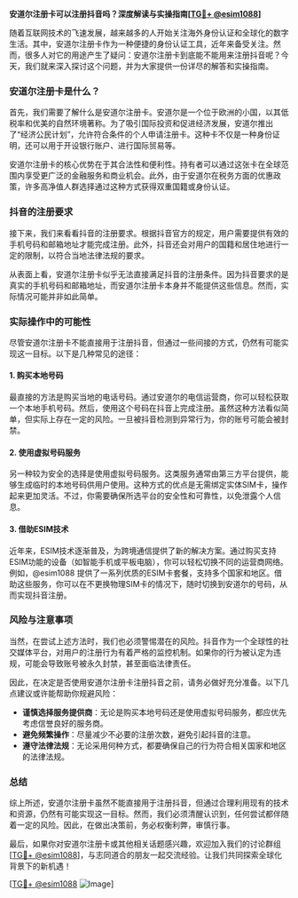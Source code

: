 **安道尔注册卡可以注册抖音吗？深度解读与实操指南[[TG💪+ @esim1088](https://t.me/s/esim1088)]**

随着互联网技术的飞速发展，越来越多的人开始关注海外身份认证和全球化的数字生活。其中，安道尔注册卡作为一种便捷的身份认证工具，近年来备受关注。然而，很多人对它的用途产生了疑问：安道尔注册卡到底能不能用来注册抖音呢？今天，我们就来深入探讨这个问题，并为大家提供一份详尽的解答和实操指南。

### 安道尔注册卡是什么？

首先，我们需要了解什么是安道尔注册卡。安道尔是一个位于欧洲的小国，以其低税率和优美的自然环境著称。为了吸引国际投资和促进经济发展，安道尔推出了“经济公民计划”，允许符合条件的个人申请注册卡。这种卡不仅是一种身份证明，还可以用于开设银行账户、进行国际贸易等。

安道尔注册卡的核心优势在于其合法性和便利性。持有者可以通过这张卡在全球范围内享受更广泛的金融服务和商业机会。此外，由于安道尔在税务方面的优惠政策，许多高净值人群选择通过这种方式获得双重国籍或身份认证。

### 抖音的注册要求

接下来，我们来看看抖音的注册要求。根据抖音官方的规定，用户需要提供有效的手机号码和邮箱地址才能完成注册。此外，抖音还会对用户的国籍和居住地进行一定的限制，以符合当地法律法规的要求。

从表面上看，安道尔注册卡似乎无法直接满足抖音的注册条件。因为抖音要求的是真实的手机号码和邮箱地址，而安道尔注册卡本身并不能提供这些信息。然而，实际情况可能并非如此简单。

### 实际操作中的可能性

尽管安道尔注册卡不能直接用于注册抖音，但通过一些间接的方式，仍然有可能实现这一目标。以下是几种常见的途径：

#### 1. 购买本地号码

最直接的方法是购买当地的电话号码。通过安道尔的电信运营商，你可以轻松获取一个本地手机号码。然后，使用这个号码在抖音上完成注册。虽然这种方法看似简单，但实际上存在一定的风险。一旦被抖音检测到异常行为，你的账号可能会被封禁。

#### 2. 使用虚拟号码服务

另一种较为安全的选择是使用虚拟号码服务。这类服务通常由第三方平台提供，能够生成临时的本地号码供用户使用。这种方式的优点是无需绑定实体SIM卡，操作起来更加灵活。不过，你需要确保所选平台的安全性和可靠性，以免泄露个人信息。

#### 3. 借助ESIM技术

近年来，ESIM技术逐渐普及，为跨境通信提供了新的解决方案。通过购买支持ESIM功能的设备（如智能手机或平板电脑），你可以轻松切换不同的运营商网络。例如，@esim1088 提供了一系列优质的ESIM卡套餐，支持多个国家和地区。借助这些服务，你可以在不更换物理SIM卡的情况下，随时切换到安道尔的号码，从而实现抖音注册。

### 风险与注意事项

当然，在尝试上述方法时，我们也必须警惕潜在的风险。抖音作为一个全球性的社交媒体平台，对用户的注册行为有着严格的监控机制。如果你的行为被认定为违规，可能会导致账号被永久封禁，甚至面临法律责任。

因此，在决定是否使用安道尔注册卡注册抖音之前，请务必做好充分准备。以下几点建议或许能帮助你规避风险：

- **谨慎选择服务提供商**：无论是购买本地号码还是使用虚拟号码服务，都应优先考虑信誉良好的服务商。
- **避免频繁操作**：尽量减少不必要的注册次数，避免引起抖音的注意。
- **遵守法律法规**：无论采用何种方式，都要确保自己的行为符合相关国家和地区的法律法规。

### 总结

综上所述，安道尔注册卡虽然不能直接用于注册抖音，但通过合理利用现有的技术和资源，仍然有可能实现这一目标。然而，我们必须清醒认识到，任何尝试都伴随着一定的风险。因此，在做出决策前，务必权衡利弊，审慎行事。

最后，如果你对安道尔注册卡或其他相关话题感兴趣，欢迎加入我们的讨论群组[[TG💪+ @esim1088](https://t.me/s/esim1088)]，与志同道合的朋友一起交流经验。让我们共同探索全球化背景下的新机遇！

[[TG💪+ @esim1088](https://t.me/s/esim1088) ![Image](https://i.postimg.cc/4NQfJmqS/Snipaste-2025-05-13-00-14-12.png)]